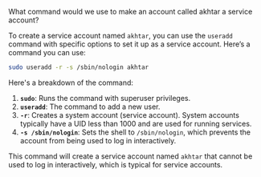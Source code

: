 What command would we use to make an account called akhtar a service account?

 To create a service account named `akhtar`, you can use the `useradd` command with specific options to set it up as a service account. Here’s a command you can use:

```bash
sudo useradd -r -s /sbin/nologin akhtar
```

Here's a breakdown of the command:

1. **`sudo`**: Runs the command with superuser privileges.
2. **`useradd`**: The command to add a new user.
3. **`-r`**: Creates a system account (service account). System accounts typically have a UID less than 1000 and are used for running services.
4. **`-s /sbin/nologin`**: Sets the shell to `/sbin/nologin`, which prevents the account from being used to log in interactively.

This command will create a service account named `akhtar` that cannot be used to log in interactively, which is typical for service accounts.
